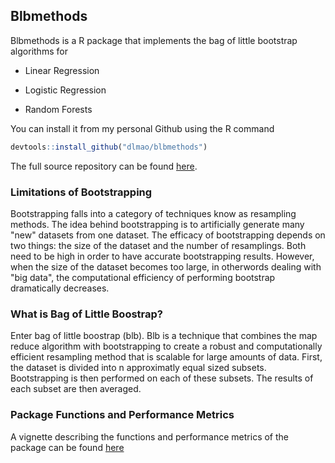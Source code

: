 ## Blbmethods

Blbmethods is a R package that implements the bag of little bootstrap algorithms for

* Linear Regression

* Logistic Regression

* Random Forests

You can install it from my personal Github using the R command

```r
devtools::install_github("dlmao/blbmethods")
```

The full source repository can be found [here](https://github.com/dlmao/blbmethods).

### Limitations of Bootstrapping

Bootstrapping falls into a category of techniques know as resampling methods. The idea behind bootstrapping is to artificially generate many "new" datasets from one dataset. The efficacy of bootstrapping depends on two things: the size of the dataset and the number of resamplings. Both need to be high in order to have accurate bootstrapping results. However, when the size of the dataset becomes too large, in otherwords dealing with "big data", the computational efficiency of performing bootstrap dramatically decreases.

### What is Bag of Little Boostrap?

Enter bag of little boostrap (blb). Blb is a technique that combines the map reduce algorithm with bootstrapping to create a robust and computationally efficient resampling method that is scalable for large amounts of data. First, the dataset is divided into n approximatly equal sized subsets. Bootstrapping is then performed on each of these subsets. The results of each subset are then averaged.

### Package Functions and Performance Metrics

A vignette describing the functions and performance metrics of the package can be found [here](/assets/vignette/UsingBlbmethods.html)
